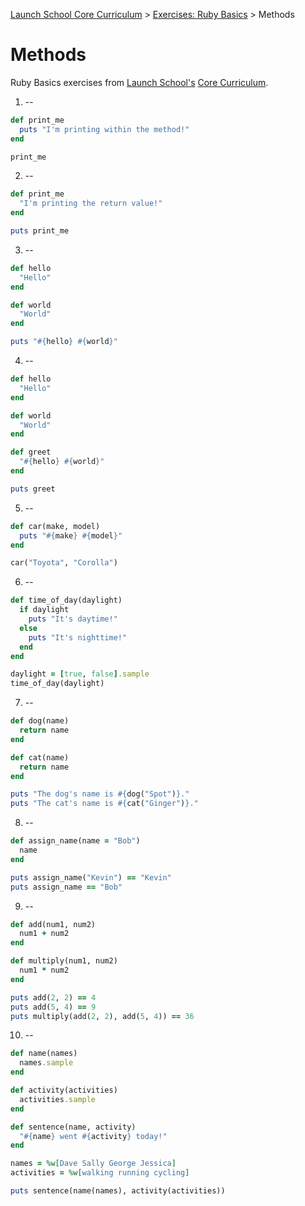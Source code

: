[Launch School Core Curriculum][readme] >
[Exercises: Ruby Basics][ruby-basics] >
Methods

# Methods

Ruby Basics exercises from [Launch School's][launch-school] [Core Curriculum][core-curriculum].

1. --

```ruby
def print_me
  puts "I'm printing within the method!"
end

print_me
```

2. --

```ruby
def print_me
  "I'm printing the return value!"
end

puts print_me
```

3. --

```ruby
def hello
  "Hello"
end

def world
  "World"
end

puts "#{hello} #{world}"
```

4. --

```ruby
def hello
  "Hello"
end

def world
  "World"
end

def greet
  "#{hello} #{world}"
end

puts greet
```

5. --

```ruby
def car(make, model)
  puts "#{make} #{model}"
end

car("Toyota", "Corolla")
```

6. --

```ruby
def time_of_day(daylight)
  if daylight
    puts "It's daytime!"
  else
    puts "It's nighttime!"
  end
end

daylight = [true, false].sample
time_of_day(daylight)
```

7. --

```ruby
def dog(name)
  return name
end

def cat(name)
  return name
end

puts "The dog's name is #{dog("Spot")}."
puts "The cat's name is #{cat("Ginger")}."
```

8. --

```ruby
def assign_name(name = "Bob")
  name
end

puts assign_name("Kevin") == "Kevin"
puts assign_name == "Bob"
```

9. --

```ruby
def add(num1, num2)
  num1 + num2
end

def multiply(num1, num2)
  num1 * num2
end

puts add(2, 2) == 4
puts add(5, 4) == 9
puts multiply(add(2, 2), add(5, 4)) == 36
```

10. --

```ruby
def name(names)
  names.sample
end

def activity(activities)
  activities.sample
end

def sentence(name, activity)
  "#{name} went #{activity} today!"
end

names = %w[Dave Sally George Jessica]
activities = %w[walking running cycling]

puts sentence(name(names), activity(activities))
```

[readme]: /README.md
[ruby-basics]: contents.md
[core-curriculum]: https://launchschool.com/courses
[launch-school]: https://launchschool.com

